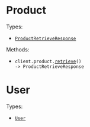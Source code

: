 # Product

Types:

- <code><a href="./src/resources/product.ts">ProductRetrieveResponse</a></code>

Methods:

- <code title="get /product">client.product.<a href="./src/resources/product.ts">retrieve</a>() -> ProductRetrieveResponse</code>

# User

Types:

- <code><a href="./src/resources/user.ts">User</a></code>
